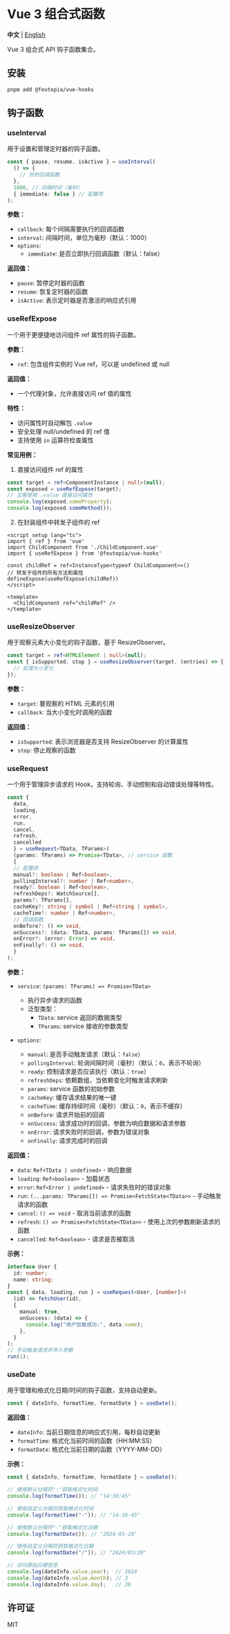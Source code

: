 # Vue 3 组合式函数

**中文** | [English](./README.md)

Vue 3 组合式 API 钩子函数集合。

## 安装

```bash
pnpm add @feutopia/vue-hooks
```

## 钩子函数

### useInterval

用于设置和管理定时器的钩子函数。

```ts
const { pause, resume, isActive } = useInterval(
  () => {
    // 你的回调函数
  },
  1000, // 间隔时间（毫秒）
  { immediate: false } // 配置项
);
```

**参数：**

- `callback`: 每个间隔需要执行的回调函数
- `interval`: 间隔时间，单位为毫秒（默认：1000）
- `options`:
  - `immediate`: 是否立即执行回调函数（默认：false）

**返回值：**

- `pause`: 暂停定时器的函数
- `resume`: 恢复定时器的函数
- `isActive`: 表示定时器是否激活的响应式引用

### useRefExpose

一个用于更便捷地访问组件 ref 属性的钩子函数。

**参数：**

- `ref`: 包含组件实例的 Vue ref，可以是 undefined 或 null

**返回值：**

- 一个代理对象，允许直接访问 ref 值的属性

**特性：**

- 访问属性时自动解包 `.value`
- 安全处理 null/undefined 的 ref 值
- 支持使用 `in` 运算符检查属性

**常见用例：**

1. 直接访问组件 ref 的属性

```ts
const target = ref<ComponentInstance | null>(null);
const exposed = useRefExpose(target);
// 无需使用 .value 直接访问属性
console.log(exposed.someProperty);
console.log(exposed.someMethod());
```

2. 在封装组件中转发子组件的 ref

```vue
<script setup lang="ts">
import { ref } from 'vue'
import ChildComponent from './ChildComponent.vue'
import { useRefExpose } from '@feutopia/vue-hooks'

const childRef = ref<InstanceType<typeof ChildComponent>>()
// 转发子组件的所有方法和属性
defineExpose(useRefExpose(childRef))
</script>

<template>
  <ChildComponent ref="childRef" />
</template>
```

### useResizeObserver

用于观察元素大小变化的钩子函数，基于 ResizeObserver。

```ts
const target = ref<HTMLElement | null>(null);
const { isSupported, stop } = useResizeObserver(target, (entries) => {
  // 处理大小变化
});
```

**参数：**

- `target`: 要观察的 HTML 元素的引用
- `callback`: 当大小变化时调用的函数

**返回值：**

- `isSupported`: 表示浏览器是否支持 ResizeObserver 的计算属性
- `stop`: 停止观察的函数

### useRequest

一个用于管理异步请求的 Hook，支持轮询、手动控制和自动错误处理等特性。

```ts
const {
  data,
  loading,
  error,
  run,
  cancel,
  refresh,
  cancelled
  } = useRequest<TData, TParams>(
  (params: TParams) => Promise<TData>, // service 函数
  {
  // 配置项
  manual?: boolean | Ref<boolean>,
  pollingInterval?: number | Ref<number>,
  ready?: boolean | Ref<boolean>,
  refreshDeps?: WatchSource[],
  params?: TParams[],
  cacheKey?: string | symbol | Ref<string | symbol>,
  cacheTime?: number | Ref<number>,
  // 回调函数
  onBefore?: () => void,
  onSuccess?: (data: TData, params: TParams[]) => void,
  onError?: (error: Error) => void,
  onFinally?: () => void,
  }
);
```

**参数：**

- `service`: `(params: TParams) => Promise<TData>`
  - 执行异步请求的函数
  - 泛型类型：
    - `TData`: service 返回的数据类型
    - `TParams`: service 接收的参数类型

- `options`:
  - `manual`: 是否手动触发请求（默认：`false`）
  - `pollingInterval`: 轮询间隔时间（毫秒）（默认：`0`，表示不轮询）
  - `ready`: 控制请求是否应该执行（默认：`true`）
  - `refreshDeps`: 依赖数组，当依赖变化时触发请求刷新
  - `params`: service 函数的初始参数
  - `cacheKey`: 缓存请求结果的唯一键
  - `cacheTime`: 缓存持续时间（毫秒）（默认：`0`，表示不缓存）
  - `onBefore`: 请求开始前的回调
  - `onSuccess`: 请求成功时的回调，参数为响应数据和请求参数
  - `onError`: 请求失败时的回调，参数为错误对象
  - `onFinally`: 请求完成时的回调

**返回值：**

- `data`: `Ref<TData | undefined>` - 响应数据
- `loading`: `Ref<boolean>` - 加载状态
- `error`: `Ref<Error | undefined>` - 请求失败时的错误对象
- `run`: `(...params: TParams[]) => Promise<FetchState<TData>>` - 手动触发请求的函数
- `cancel`: `() => void` - 取消当前请求的函数
- `refresh`: `() => Promise<FetchState<TData>>` - 使用上次的参数刷新请求的函数
- `cancelled`: `Ref<boolean>` - 请求是否被取消

**示例：**

```ts
interface User {
  id: number;
  name: string;
}
const { data, loading, run } = useRequest<User, [number]>(
  (id) => fetchUser(id),
  {
    manual: true,
    onSuccess: (data) => {
      console.log("用户加载成功:", data.name);
    },
  }
);
// 手动触发请求并传入参数
run(1);
```

### useDate

用于管理和格式化日期/时间的钩子函数，支持自动更新。

```ts
const { dateInfo, formatTime, formatDate } = useDate();
```

**返回值：**

- `dateInfo`: 当前日期信息的响应式引用，每秒自动更新
- `formatTime`: 格式化当前时间的函数（HH:MM:SS）
- `formatDate`: 格式化当前日期的函数（YYYY-MM-DD）

**示例：**

```ts
const { dateInfo, formatTime, formatDate } = useDate();

// 使用默认分隔符":"获取格式化时间
console.log(formatTime()); // "14:30:45"

// 使用自定义分隔符获取格式化时间
console.log(formatTime("-")); // "14-30-45"

// 使用默认分隔符"-"获取格式化日期
console.log(formatDate()); // "2024-03-20"

// 使用自定义分隔符获取格式化日期
console.log(formatDate("/")); // "2024/03/20"

// 访问原始日期信息
console.log(dateInfo.value.year);  // 2024
console.log(dateInfo.value.month); // 3
console.log(dateInfo.value.day);   // 20
```

## 许可证

MIT
